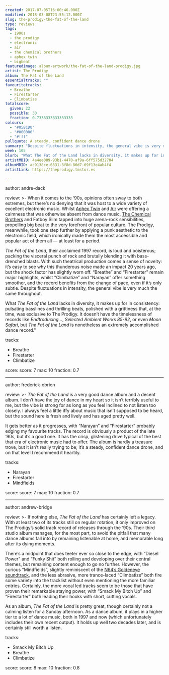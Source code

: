 ```yaml
---
created: 2017-07-05T16:00:46.000Z
modified: 2018-03-08T23:55:12.000Z
slug: the-prodigy-the-fat-of-the-land
type: reviews
tags:
  - 1990s
  - the prodigy
  - electronic
  - air
  - the chemical brothers
  - aphex twin
  - bigbeat
featuredimage: album-artwork/the-fat-of-the-land-prodigy.jpg
artist: The Prodigy
album: The Fat of the Land
essentialtracks: ""
favouritetracks:
  - Breathe
  - Firestarter
  - Climbatize
totalscore:
  given: 22
  possible: 30
  fraction: 0.7333333333333333
colours:
  - "#058CD0"
  - "#000000"
  - "#fff"
pullquote: A steady, confident dance drone
summary: "Despite fluctuations in intensity, the general vibe is very much the same throughout. What The Fat of the Land lacks in diversity, it makes up in consistency: pulsating basslines and thrilling beats, polished with a grittiness that, at the time, was exclusive to The Prodigy."
week: 105
blurb: "What The Fat of the Land lacks in diversity, it makes up for in consistency: pulsating basslines and thrilling beats, delivered with trademark Prodigy grit."
artistMBID: 4a4ee089-93b1-4470-af9a-6ff575d32704
albumMBID: ac9138ce-6331-3f8d-86d7-69f13e4ab4f4
artistLink: https://theprodigy.tmstor.es

---
```


author: andre-dack

review: >-
  When it comes to the ‘90s, opinions often sway to both extremes, but there’s no denying that it was host to a wide variety of excellent electronic music. Whilst [Aphex Twin](/reviews/aphex-twin-richard-d-james-album) and [Air](/reviews/air-moon-safari) were offering a calmness that was otherwise absent from dance music, [The Chemical Brothers](/reviews/the-chemical-brothers-dig-your-own-hole) and Fatboy Slim tapped into huge arena-rock sensibilities, propelling big beat to the very forefront of popular culture. The Prodigy, meanwhile, took one step further by applying a punk aesthetic to the electronic field, which ironically made them the most accessible and popular act of them all — at least for a period. 
  
  *The Fat of the Land*, their acclaimed 1997 record, is loud and boisterous; packing the visceral punch of rock and brutally blending it with bass-drenched blasts. With such theatrical production comes a sense of novelty: it’s easy to see why this thunderous noise made an impact 20 years ago, but the shock factor has slightly worn off. “Breathe” and “Firestarter” remain major highlights, whilst “Climbatize” and “Narayan” offer something smoother, and the record benefits from the change of pace, even if it’s only subtle. Despite fluctuations in intensity, the general vibe is very much the same throughout. 
  
  What *The Fat of the Land* lacks in diversity, it makes up for in consistency: pulsating basslines and thrilling beats, polished with a grittiness that, at the time, was exclusive to The Prodigy. It doesn’t have the timelessness of records like *Endtroducing…*, *Selected Ambient Works 85-92*, or even *Moon Safari*, but *The Fat of the Land* is nonetheless an extremely accomplished dance record."

tracks:
  - Breathe
  - ­Firestarter
  - ­Climbatize

score:
  score: 7
  max: 10
  fraction: 0.7

---

author: frederick-obrien

review: >-
  *The Fat of the Land* is a very good dance album and a decent album. I don’t have the joy of dance in my heart so it isn’t terribly useful to me, but the vibe is strong for as long as you feel inclined to not listen too closely. I always feel a little iffy about music that isn’t supposed to be heard, but the sound here is fresh and lively and has aged pretty well. 
  
  It gets better as it progresses, with “Narayan” and “Firestarter” probably edging my favourite tracks. The record is obviously a product of the late ‘90s, but it’s a good one. It has the crisp, glistening drive typical of the best that era of electronic music had to offer. The album is hardly a treasure trove, but it isn’t really trying to be; it’s a steady, confident dance drone, and on that level I recommend it heartily.

tracks:
  - Narayan
  - ­Firestarter
  - ­Mindfields

score:
  score: 7
  max: 10
  fraction: 0.7

---

author: andrew-bridge

review: >-
  If nothing else, *The Fat of the Land* has certainly left a legacy. With at least two of its tracks still on regular rotation, it only improved on The Prodigy’s solid track record of releases through the ‘90s. Their third studio album manages, for the most part, to avoid the pitfall that many dance albums fall into by remaining listenable at home, and memorable long after its dying moments. 
  
  There’s a midpoint that does teeter ever so close to the edge, with “Diesel Power” and “Funky Shit” both rolling and developing over their central themes, but remaining content enough to go no further. However, the curious “Mindfields”, slightly reminiscent of the [N64’s Goldeneye soundtrack](https://www.youtube.com/watch?v=bCgLK2KxI9I), and the less abrasive, more trance-laced “Climbatize” both fire some variety into the tracklist without even mentioning the more familiar entries. Certainly, the more vocal led tracks seem to be those that have proven their remarkable staying power, with “Smack My Bitch Up” and “Firestarter” both leading their hooks with short, cutting vocals. 
  
  As an album, *The Fat of the Land* is pretty great, though certainly not a calming listen for a Sunday afternoon. As a dance album, it plays in a higher tier to a lot of dance music, both in 1997 and now (which unfortunately includes their own recent output). It holds up well two decades later, and is certainly still worth a listen.

tracks:
  - Smack My Bitch Up
  - ­Breathe
  - ­Climbatize

score:
  score: 8
  max: 10
  fraction: 0.8
